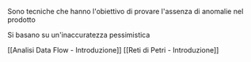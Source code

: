 Sono tecniche che hanno l'obiettivo di provare l'assenza di anomalie nel prodotto

Si basano su un'inaccuratezza pessimistica

[[Analisi Data Flow - Introduzione]]
[[Reti di Petri - Introduzione]]
